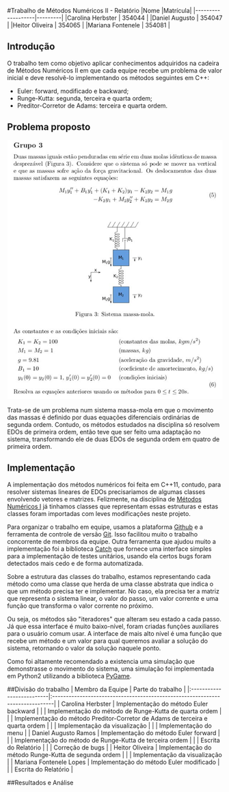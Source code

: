 
#Trabalho de Métodos Numéricos II - Relatório
|Nome               |Matrícula|
|-------------------|---------|
|Carolina Herbster  | 354044  |
|Daniel Augusto     | 354047  |
|Heitor Oliveira    | 354065  |
|Mariana Fontenele  | 354081  |

## Introdução
O trabalho tem como objetivo aplicar conhecimentos adquiridos na cadeira de
Métodos Numéricos II em que cada equipe recebe um problema de valor inicial e
deve resolvê-lo implementando os métodos seguintes em C++:

* Euler: forward, modificado e backward;
* Runge-Kutta: segunda, terceira e quarta ordem;
* Preditor-Corretor de Adams: terceira e quarta ordem.

## Problema proposto

<p align="center"><img src="./enunciado.png"/></p>

Trata-se de um problema num sistema massa-mola em que o movimento das massas é
definido por duas equações diferenciais ordinárias de segunda ordem. Contudo,
os métodos estudados na disciplina só resolvem EDOs de primeira ordem, então
teve que ser feito uma adaptação no sistema, transformando ele de duas EDOs de
segunda ordem em quatro de primeira ordem.

## Implementação

A implementação dos métodos numéricos foi feita em C++11, contudo, para resolver
sistemas lineares de EDOs precisariamos de algumas classes envolvendo vetores e
matrizes. Felizmente, na disciplina de [Métodos Numéricos I][m1] já tinhamos
classes que representam essas estruturas e estas classes foram importadas com
leves modificações neste projeto.

Para organizar o trabalho em equipe, usamos a plataforma [Github][m2] e a
ferramenta de controle de versão [Git][git]. Isso facilitou muito o trabalho
concorrente de membros da equipe. Outra ferramenta que ajudou muito a
implementação foi a biblioteca [Catch][cth] que fornece uma interface simples
para a implementação de testes unitários, usando ela certos bugs foram
detectados mais cedo e de forma automatizada.

Sobre a estrutura das classes do trabalho, estamos representando cada método
como uma classe que herda de uma classe abstrata que indica o que um método
precisa ter e implementar. No caso, ela precisa ter a matriz que representa o
sistema linear, o valor do passo, um valor corrente e uma função que transforma
o valor corrente no próximo.

Ou seja, os métodos são "iteradores" que alteram seu estado a cada passo.
Já que essa interface é muito baixo-nível, foram criadas funções auxiliares
para o usuário comum usar. A interface de mais alto nível é uma função que
recebe um método e um valor para qual queremos avaliar a solução do sistema,
retornando o valor da solução naquele ponto.

Como foi altamente recomendado a existencia uma simulação que demonstrasse o
movimento do sistema, uma simulação foi implementada em Python2 utilizando a
biblioteca [PyGame][pg].

[m1]: https://github.com/danisson/final-metodos1 "Github do projeto anterior"
[m2]: https://github.com/danisson/final-metodos2 "Github do projeto atual"
[git]: http://en.wikipedia.org/wiki/Git_%28software%29 "Página do Wikipédia sobre git"
[cth]: https://github.com/philsquared/Catch "Github da biblioteca Catch"
[pg]: http://en.wikipedia.org/wiki/Pygame "Página do Wikipédia sobre Pygame"

##Divisão do trabalho
| Membro da Equipe 			| Parte do trabalho 										                   	|
|:--------------------------|:------------------------------------------------------------------------------|
| Carolina Herbster  		| Implementação do método Euler backward										|
|							| Implementação do método de Runge-Kutta de quarta ordem						|
|							| Implementação do método Preditor-Corretor de Adams de terceira e quarta ordem	|
|							| Implementação da visualização													|
|							| Implementação do menu															|
| Daniel Augusto Ramos		| Implementação do método Euler forward											|
|							| Implementação do método de Runge-Kutta de terceira ordem						|
|                           | Escrita do Relatório                                                          |
|							| Correção de bugs																|
| Heitor Oliveira			| Implementação do método Runge-Kutta de segunda ordem							|
|							| Implementação da visualização													|
| Mariana Fontenele Lopes	| Implementação do método Euler modificado										|
|							| Escrita do Relatório 															|

##Resultados e Análise
